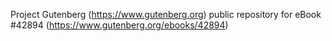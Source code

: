 Project Gutenberg (https://www.gutenberg.org) public repository for eBook #42894 (https://www.gutenberg.org/ebooks/42894)
